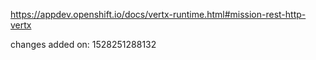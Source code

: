 https://appdev.openshift.io/docs/vertx-runtime.html#mission-rest-http-vertx

changes added on: 1528251288132
